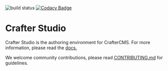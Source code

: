 ![build status](https://travis-ci.org/craftercms/studio.svg?branch=develop)
[![Codacy Badge](https://app.codacy.com/project/badge/Grade/81ed51d8f3d449f09ae98c1b055d5fd5)](https://www.codacy.com/gh/craftercms/studio/dashboard?utm_source=github.com&amp;utm_medium=referral&amp;utm_content=craftercms/studio&amp;utm_campaign=Badge_Grade)

Crafter Studio
==============

Crafter Studio is the authoring environment for CrafterCMS. For more information, please read the [docs.](http://docs.craftercms.org/en/4.0/developers/projects/studio/index.html)

We welcome community contributions, please read [CONTRIBUTING.md](https://github.com/craftercms/studio/blob/master/CONTRIBUTING.md) for guidelines.



